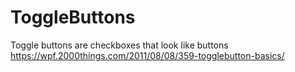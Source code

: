 # ToggleButtons

Toggle buttons are checkboxes that look like buttons https://wpf.2000things.com/2011/08/08/359-togglebutton-basics/
<!--stackedit_data:
eyJoaXN0b3J5IjpbLTE3MzA2NzAxODVdfQ==
-->